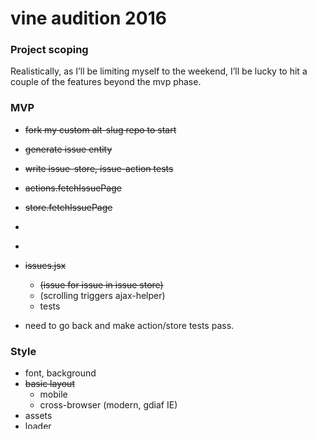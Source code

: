 # vine audition 2016

### Project scoping

Realistically, as I’ll be limiting myself to the weekend, I’ll be lucky to hit a couple of the features beyond the mvp phase.

### MVP

* ~~fork my custom alt-slug repo to start~~
* ~~generate issue entity~~
* ~~write issue-store, issue-action tests~~
* ~~actions.fetchIssuePage~~
* ~~store.fetchIssuePage~~


* ~~~write issue entity~~~

* ~~~write tests for ajax-helper~~~

* ~~issues.jsx~~
  * ~~(issue for issue in issue store)~~
  * (scrolling triggers ajax-helper)
  * tests

* need to go back and make action/store tests pass.

### Style
  * font, background
  * ~~basic layout~~
    * mobile
    * cross-browser (modern, gdiaf IE)
  * assets
  * loader
  * jump to top
  * ~~css animations? (& gpu enhancement)~~

### rain-catcher api (won’t be tdd if I get to this)

throw together a quick rails api that logs you in w/ github.

it remembers what issues you’ve ”rained on” and will return that list in priority order

### finally, wayne.ui

really unlikely I’ll get to this as it’s really not ready yet but ”wayne ui” aspires through react to create a number of core cross-platform ui components. If you use wayne-ui you can write an app that compiles to ios/android/web/desktop (theoretically)

<hr>

# powered by "alt slug"

my own personal recipe for spinning up an [alt](http://alt.js.org) app

* <code>npm run g {entity}</code> to generate an entity
* <code>npm run d {entity}</code> to blow up an entity (be careful now)
* <code>npm run t</code> to test
* <code>npm run s</code> to launch
* <code>npm run r</code> to push to heroku (untested)
